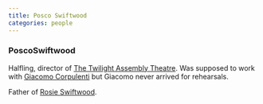 ```yaml
---
title: Posco Swiftwood
categories: people
---
```


### PoscoSwiftwood

Halfling, director of [The Twilight Assembly Theatre](TwilightAssemblyTheatre). Was supposed to work with [Giacomo Corpulenti](GiacomoCorpulenti) but Giacomo never arrived for rehearsals.

Father of [Rosie Swiftwood](RosieSwiftwood).
